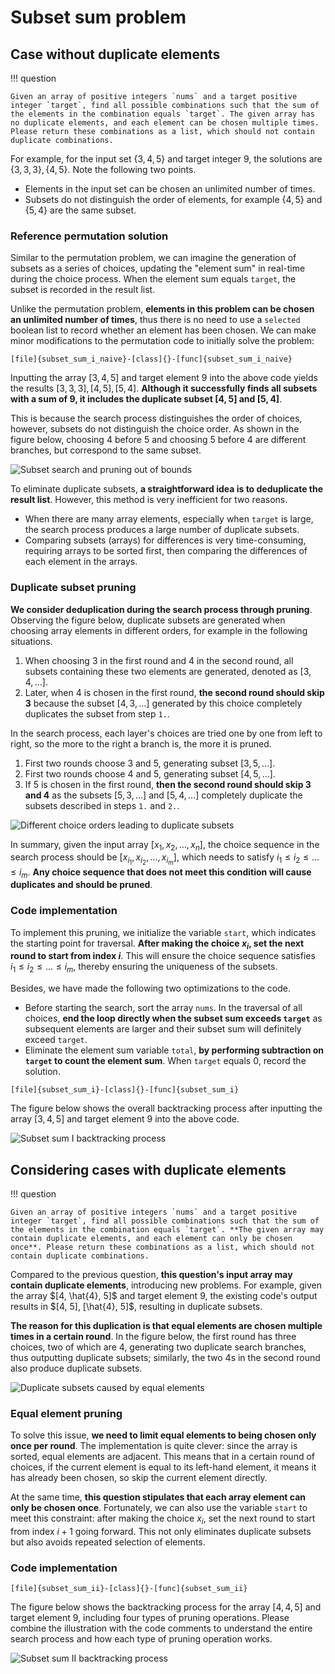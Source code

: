 # Subset sum problem

## Case without duplicate elements

!!! question

    Given an array of positive integers `nums` and a target positive integer `target`, find all possible combinations such that the sum of the elements in the combination equals `target`. The given array has no duplicate elements, and each element can be chosen multiple times. Please return these combinations as a list, which should not contain duplicate combinations.

For example, for the input set $\{3, 4, 5\}$ and target integer $9$, the solutions are $\{3, 3, 3\}, \{4, 5\}$. Note the following two points.

- Elements in the input set can be chosen an unlimited number of times.
- Subsets do not distinguish the order of elements, for example $\{4, 5\}$ and $\{5, 4\}$ are the same subset.

### Reference permutation solution

Similar to the permutation problem, we can imagine the generation of subsets as a series of choices, updating the "element sum" in real-time during the choice process. When the element sum equals `target`, the subset is recorded in the result list.

Unlike the permutation problem, **elements in this problem can be chosen an unlimited number of times**, thus there is no need to use a `selected` boolean list to record whether an element has been chosen. We can make minor modifications to the permutation code to initially solve the problem:

```src
[file]{subset_sum_i_naive}-[class]{}-[func]{subset_sum_i_naive}
```

Inputting the array $[3, 4, 5]$ and target element $9$ into the above code yields the results $[3, 3, 3], [4, 5], [5, 4]$. **Although it successfully finds all subsets with a sum of $9$, it includes the duplicate subset $[4, 5]$ and $[5, 4]$**.

This is because the search process distinguishes the order of choices, however, subsets do not distinguish the choice order. As shown in the figure below, choosing $4$ before $5$ and choosing $5$ before $4$ are different branches, but correspond to the same subset.

![Subset search and pruning out of bounds](subset_sum_problem.assets/subset_sum_i_naive.png)

To eliminate duplicate subsets, **a straightforward idea is to deduplicate the result list**. However, this method is very inefficient for two reasons.

- When there are many array elements, especially when `target` is large, the search process produces a large number of duplicate subsets.
- Comparing subsets (arrays) for differences is very time-consuming, requiring arrays to be sorted first, then comparing the differences of each element in the arrays.

### Duplicate subset pruning

**We consider deduplication during the search process through pruning**. Observing the figure below, duplicate subsets are generated when choosing array elements in different orders, for example in the following situations.

1. When choosing $3$ in the first round and $4$ in the second round, all subsets containing these two elements are generated, denoted as $[3, 4, \dots]$.
2. Later, when $4$ is chosen in the first round, **the second round should skip $3$** because the subset $[4, 3, \dots]$ generated by this choice completely duplicates the subset from step `1.`.

In the search process, each layer's choices are tried one by one from left to right, so the more to the right a branch is, the more it is pruned.

1. First two rounds choose $3$ and $5$, generating subset $[3, 5, \dots]$.
2. First two rounds choose $4$ and $5$, generating subset $[4, 5, \dots]$.
3. If $5$ is chosen in the first round, **then the second round should skip $3$ and $4$** as the subsets $[5, 3, \dots]$ and $[5, 4, \dots]$ completely duplicate the subsets described in steps `1.` and `2.`.

![Different choice orders leading to duplicate subsets](subset_sum_problem.assets/subset_sum_i_pruning.png)

In summary, given the input array $[x_1, x_2, \dots, x_n]$, the choice sequence in the search process should be $[x_{i_1}, x_{i_2}, \dots, x_{i_m}]$, which needs to satisfy $i_1 \leq i_2 \leq \dots \leq i_m$. **Any choice sequence that does not meet this condition will cause duplicates and should be pruned**.

### Code implementation

To implement this pruning, we initialize the variable `start`, which indicates the starting point for traversal. **After making the choice $x_{i}$, set the next round to start from index $i$**. This will ensure the choice sequence satisfies $i_1 \leq i_2 \leq \dots \leq i_m$, thereby ensuring the uniqueness of the subsets.

Besides, we have made the following two optimizations to the code.

- Before starting the search, sort the array `nums`. In the traversal of all choices, **end the loop directly when the subset sum exceeds `target`** as subsequent elements are larger and their subset sum will definitely exceed `target`.
- Eliminate the element sum variable `total`, **by performing subtraction on `target` to count the element sum**. When `target` equals $0$, record the solution.

```src
[file]{subset_sum_i}-[class]{}-[func]{subset_sum_i}
```

The figure below shows the overall backtracking process after inputting the array $[3, 4, 5]$ and target element $9$ into the above code.

![Subset sum I backtracking process](subset_sum_problem.assets/subset_sum_i.png)

## Considering cases with duplicate elements

!!! question

    Given an array of positive integers `nums` and a target positive integer `target`, find all possible combinations such that the sum of the elements in the combination equals `target`. **The given array may contain duplicate elements, and each element can only be chosen once**. Please return these combinations as a list, which should not contain duplicate combinations.

Compared to the previous question, **this question's input array may contain duplicate elements**, introducing new problems. For example, given the array $[4, \hat{4}, 5]$ and target element $9$, the existing code's output results in $[4, 5], [\hat{4}, 5]$, resulting in duplicate subsets.

**The reason for this duplication is that equal elements are chosen multiple times in a certain round**. In the figure below, the first round has three choices, two of which are $4$, generating two duplicate search branches, thus outputting duplicate subsets; similarly, the two $4$s in the second round also produce duplicate subsets.

![Duplicate subsets caused by equal elements](subset_sum_problem.assets/subset_sum_ii_repeat.png)

### Equal element pruning

To solve this issue, **we need to limit equal elements to being chosen only once per round**. The implementation is quite clever: since the array is sorted, equal elements are adjacent. This means that in a certain round of choices, if the current element is equal to its left-hand element, it means it has already been chosen, so skip the current element directly.

At the same time, **this question stipulates that each array element can only be chosen once**. Fortunately, we can also use the variable `start` to meet this constraint: after making the choice $x_{i}$, set the next round to start from index $i + 1$ going forward. This not only eliminates duplicate subsets but also avoids repeated selection of elements.

### Code implementation

```src
[file]{subset_sum_ii}-[class]{}-[func]{subset_sum_ii}
```

The figure below shows the backtracking process for the array $[4, 4, 5]$ and target element $9$, including four types of pruning operations. Please combine the illustration with the code comments to understand the entire search process and how each type of pruning operation works.

![Subset sum II backtracking process](subset_sum_problem.assets/subset_sum_ii.png)
